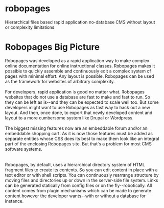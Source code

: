 # robopages
Hierarchical files based rapid application no-database CMS without layout or complexity limitations

<h1> Robopages Big Picture </h1>

Robopages was developed as a rapid application way to make complex online documentation for online instructional classes. Robopages makes it possible to quickly assemble and continuously edit a complex system of pages with minimal effort. Any layout is possible. Robopages can be used as the framework for websites of arbitrary complexity. 
<br/><br/>
For developers, rapid application is good no matter what. Robopages websites that do not use a database are fast to make and fast to run.  So they can be left as is--and they can be expected to scale well too. But some developers might want to use Robopages as fast way to hack out a new layout. And then, once done, to export that newly developed content and layout to a more cumbersome system like Drupal or Wordpress.
<br/><br/>
The biggest missing features now are an embeddable forum and/or an embeddable shopping cart.  As it is now those features must be added as separate entities whose CSS does its best to make them look like an integral part of the enclosing Robopages site.  But that's a problem for most CMS software systems.   
<br/><br/>
Robopages, by default, uses a hierarchical directory system of HTML fragment files to create its contents. So you can edit content in place with a text editor or with shell scripts. You can continuously rearrange structure by moving files and directories up or down in the server-side file system.  Links can be generated statically from config files or on the fly--robotically. All content comes from plugin mechanisms which can be made to generate content however the developer wants--with or without a database for instance.
